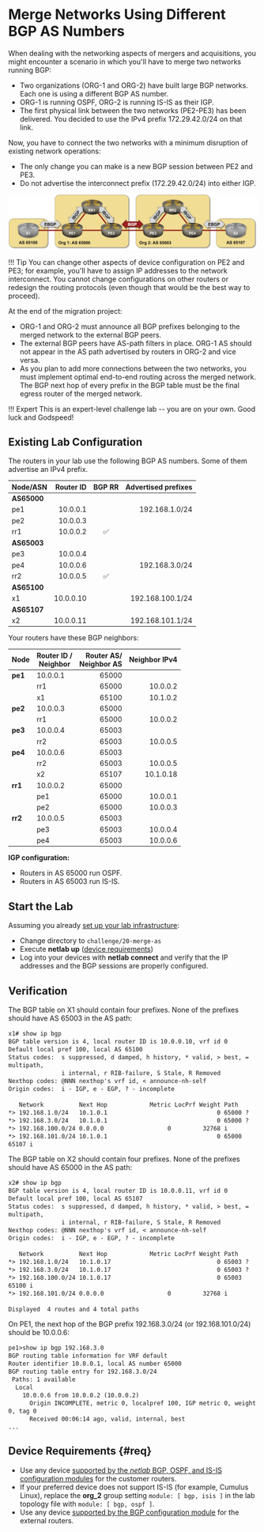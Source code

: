 # Merge Networks Using Different BGP AS Numbers

When dealing with the networking aspects of mergers and acquisitions, you might encounter a scenario in which you'll have to merge two networks running BGP:

* Two organizations (ORG-1 and ORG-2) have built large BGP networks. Each one is using a different BGP AS number.
* ORG-1 is running OSPF, ORG-2 is running IS-IS as their IGP.
* The first physical link between the two networks (PE2-PE3) has been delivered. You decided to use the IPv4 prefix 172.29.42.0/24 on that link.

Now, you have to connect the two networks with a minimum disruption of existing network operations:

* The only change you can make is a new BGP session between PE2 and PE3.
* Do not advertise the interconnect prefix (172.29.42.0/24) into either IGP.

[![Lab topology](topology-merge-as.png)](topology-merge-as.png)

!!! Tip
    You can change other aspects of device configuration on PE2 and PE3; for example, you'll have to assign IP addresses to the network interconnect. You cannot change configurations on other routers or redesign the routing protocols (even though that would be the best way to proceed).

At the end of the migration project:

* ORG-1 and ORG-2 must announce all BGP prefixes belonging to the merged network to the external BGP peers.
* The external BGP peers have AS-path filters in place. ORG-1 AS should not appear in the AS path advertised by routers in ORG-2 and vice versa.
* As you plan to add more connections between the two networks, you must implement optimal end-to-end routing across the merged network. The BGP next hop of every prefix in the BGP table must be the final egress router of the merged network.

!!! Expert
    This is an expert-level challenge lab -- you are on your own. Good luck and Godspeed!

## Existing Lab Configuration

The routers in your lab use the following BGP AS numbers. Some of them advertise an IPv4 prefix.

 Node/ASN | Router ID | BGP RR | Advertised prefixes |
|----------|----------:|:------:|--------------------:|
| **AS65000** |||
| pe1 | 10.0.0.1 |  | 192.168.1.0/24 |
| pe2 | 10.0.0.3 |  |  |
| rr1 | 10.0.0.2 | ✅ |  |
| **AS65003** |||
| pe3 | 10.0.0.4 |  |  |
| pe4 | 10.0.0.6 |  | 192.168.3.0/24 |
| rr2 | 10.0.0.5 | ✅ |  |
| **AS65100** |||
| x1 | 10.0.0.10 |  | 192.168.100.1/24 |
| **AS65107** |||
| x2 | 10.0.0.11 |  | 192.168.101.1/24 |

Your routers have these BGP neighbors:

| Node | Router ID /<br />Neighbor | Router AS/<br />Neighbor AS | Neighbor IPv4 |
|------|---------------------------|----------------------------:|--------------:|
| **pe1** | 10.0.0.1 | 65000 |
| | rr1 | 65000 | 10.0.0.2 |
| | x1 | 65100 | 10.1.0.2 |
| **pe2** | 10.0.0.3 | 65000 |
| | rr1 | 65000 | 10.0.0.2 |
| **pe3** | 10.0.0.4 | 65003 |
| | rr2 | 65003 | 10.0.0.5 |
| **pe4** | 10.0.0.6 | 65003 |
| | rr2 | 65003 | 10.0.0.5 |
| | x2 | 65107 | 10.1.0.18 |
| **rr1** | 10.0.0.2 | 65000 |
| | pe1 | 65000 | 10.0.0.1 |
| | pe2 | 65000 | 10.0.0.3 |
| **rr2** | 10.0.0.5 | 65003 |
| | pe3 | 65003 | 10.0.0.4 |
| | pe4 | 65003 | 10.0.0.6 |

**IGP configuration:**

* Routers in AS 65000 run OSPF.
* Routers in AS 65003 run IS-IS.

## Start the Lab

Assuming you already [set up your lab infrastructure](../1-setup.md):

* Change directory to `challenge/20-merge-as`
* Execute **netlab up** ([device requirements](#req))
* Log into your devices with **netlab connect** and verify that the IP addresses and the BGP sessions are properly configured.

## Verification

The BGP table on X1 should contain four prefixes. None of the prefixes should have AS 65003 in the AS path:

```
x1# show ip bgp
BGP table version is 4, local router ID is 10.0.0.10, vrf id 0
Default local pref 100, local AS 65100
Status codes:  s suppressed, d damped, h history, * valid, > best, = multipath,
               i internal, r RIB-failure, S Stale, R Removed
Nexthop codes: @NNN nexthop's vrf id, < announce-nh-self
Origin codes:  i - IGP, e - EGP, ? - incomplete

   Network          Next Hop            Metric LocPrf Weight Path
*> 192.168.1.0/24   10.1.0.1                               0 65000 ?
*> 192.168.3.0/24   10.1.0.1                               0 65000 ?
*> 192.168.100.0/24 0.0.0.0                  0         32768 i
*> 192.168.101.0/24 10.1.0.1                               0 65000 65107 i
```

The BGP table on X2 should contain four prefixes. None of the prefixes should have AS 65000 in the AS path:

```
x2# show ip bgp
BGP table version is 4, local router ID is 10.0.0.11, vrf id 0
Default local pref 100, local AS 65107
Status codes:  s suppressed, d damped, h history, * valid, > best, = multipath,
               i internal, r RIB-failure, S Stale, R Removed
Nexthop codes: @NNN nexthop's vrf id, < announce-nh-self
Origin codes:  i - IGP, e - EGP, ? - incomplete

   Network          Next Hop            Metric LocPrf Weight Path
*> 192.168.1.0/24   10.1.0.17                              0 65003 ?
*> 192.168.3.0/24   10.1.0.17                              0 65003 ?
*> 192.168.100.0/24 10.1.0.17                              0 65003 65100 i
*> 192.168.101.0/24 0.0.0.0                  0         32768 i

Displayed  4 routes and 4 total paths
```

On PE1, the next hop of the BGP prefix 192.168.3.0/24 (or 192.168.101.0/24) should be 10.0.0.6:

```
pe1>show ip bgp 192.168.3.0
BGP routing table information for VRF default
Router identifier 10.0.0.1, local AS number 65000
BGP routing table entry for 192.168.3.0/24
 Paths: 1 available
  Local
    10.0.0.6 from 10.0.0.2 (10.0.0.2)
      Origin INCOMPLETE, metric 0, localpref 100, IGP metric 0, weight 0, tag 0
      Received 00:06:14 ago, valid, internal, best
...
```

## Device Requirements {#req}

* Use any device [supported by the _netlab_ BGP, OSPF, and IS-IS configuration modules](https://netlab.tools/platforms/#platform-routing-support) for the customer routers.
* If your preferred device does not support IS-IS (for example, Cumulus Linux), replace the **org_2** group setting `module: [ bgp, isis ]` in the lab topology file with `module: [ bgp, ospf ]`.
* Use any device [supported by the BGP configuration module](https://netlab.tools/platforms/#platform-routing-support) for the external routers.
